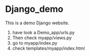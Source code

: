 # Django_demo
This is a demo Django website.
1. have look a Demo_app/urls.py
2. Then check myapp/views.py
3. go to myapp/index.py
4. check templates/myapp/index.html
